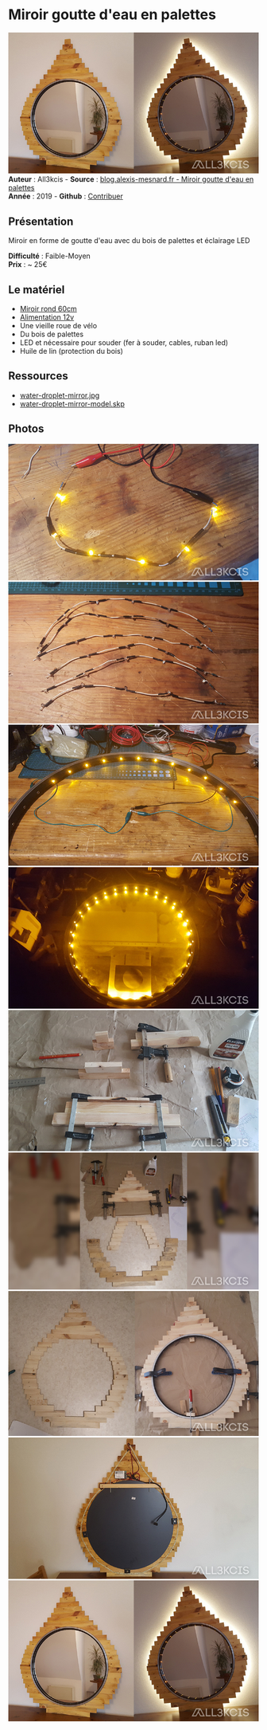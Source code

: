 # Miroir goutte d'eau en palettes

![Miroir goutte d'eau en palettes](img/bandeau.jpg)  
**Auteur** : All3kcis - **Source** : [blog.alexis-mesnard.fr - Miroir goutte d'eau en palettes](https://blog.alexis-mesnard.fr/miroir-goutte-eau)  
**Année** : 2019 - **Github** : [Contribuer](https://github.com/all3kcis/tutorials/tree/master/water-droplet-mirror)

## Présentation
Miroir en forme de goutte d'eau avec du bois de palettes et éclairage LED

**Difficulté** : Faible-Moyen  
**Prix** : ~ 25€  

## Le matériel

- [Miroir rond 60cm](https://www.leroymerlin.fr/v3/p/produits/miroir-non-lumineux-decoupe-rond-l-60-x-l-60-cm-poli-e13161)
- [Alimentation 12v](https://fr.aliexpress.com/item/32703143354.html)
- Une vieille roue de vélo
- Du bois de palettes
- LED et nécessaire pour souder (fer à souder, cables, ruban led)
- Huile de lin (protection du bois)
  
## Ressources
  
  - [water-droplet-mirror.jpg](ressources/water-droplet-mirror.jpg)
  - [water-droplet-mirror-model.skp](ressources/water-droplet-mirror-model.skp)

## Photos  

![Miroir goutte d'eau en palettes](img/01.jpg)  
![Miroir goutte d'eau en palettes](img/02.jpg)  
![Miroir goutte d'eau en palettes](img/03.jpg)  
![Miroir goutte d'eau en palettes](img/04.jpg)  
![Miroir goutte d'eau en palettes](img/05.jpg)  
![Miroir goutte d'eau en palettes](img/06.jpg)  
![Miroir goutte d'eau en palettes](img/07.jpg)  
![Miroir goutte d'eau en palettes](img/08.jpg)  
![Miroir goutte d'eau en palettes](img/bandeau.jpg)  